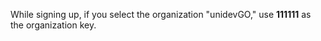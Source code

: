 While signing up, if you select the organization "unidevGO," use **111111** as the organization key.

